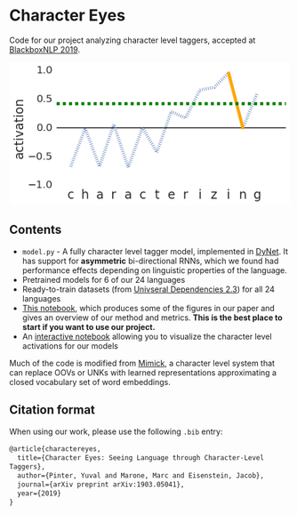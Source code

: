 # Character Eyes

Code for our project analyzing character level taggers, accepted at [BlackboxNLP 2019](https://blackboxnlp.github.io/). 

![example activations](images/act_ex.png)

## Contents
- `model.py` - A fully character level tagger model, implemented in [DyNet](http://dynet.io/). It has support for **asymmetric** bi-directional RNNs, which we found had performance effects depending on linguistic properties of the language. 
- Pretrained models for 6 of our 24 languages
- Ready-to-train datasets (from [Univseral Dependencies 2.3](http://universaldependencies.org/)) for all 24 languages
- [This notebook](https://github.com/ruyimarone/character-eyes/blob/master/PDI.ipynb), which produces some of the figures in our paper and gives an overview of our method and metrics. **This is the best place to start if you want to use our project.**
- An [interactive notebook](https://github.com/ruyimarone/character-eyes/blob/master/InteractiveActivations.ipynb) allowing you to visualize the character level activations for our models 

Much of the code is modified from [Mimick](https://github.com/yuvalpinter/Mimick), a character level system that can replace OOVs or UNKs with learned representations approximating a closed vocabulary set of word embeddings. 

## Citation format

When using our work, please use the following `.bib` entry:

```
@article{charactereyes,
  title={Character Eyes: Seeing Language through Character-Level Taggers},
  author={Pinter, Yuval and Marone, Marc and Eisenstein, Jacob},
  journal={arXiv preprint arXiv:1903.05041},
  year={2019}
}
```
